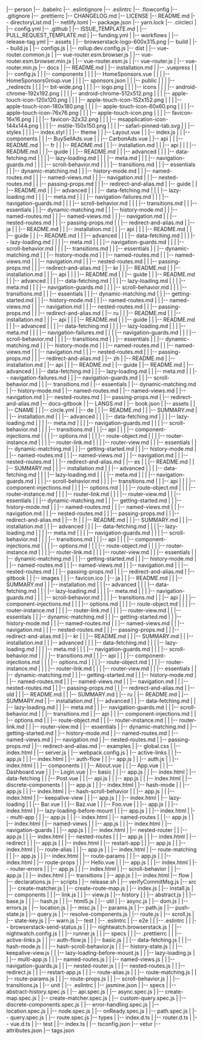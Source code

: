 |-- person
    |-- .babelrc
    |-- .eslintignore
    |-- .eslintrc
    |-- .flowconfig
    |-- .gitignore
    |-- .prettierrc
    |-- CHANGELOG.md
    |-- LICENSE
    |-- README.md
    |-- directoryList.md
    |-- netlify.toml
    |-- package.json
    |-- yarn.lock
    |-- .circleci
    |   |-- config.yml
    |-- .github
    |   |-- ISSUE_TEMPLATE.md
    |   |-- PULL_REQUEST_TEMPLATE.md
    |   |-- funding.yml
    |   |-- workflows
    |       |-- release-tag.yml
    |-- assets
    |   |-- browserstack-logo-600x315.png
    |-- build
    |   |-- build.js
    |   |-- configs.js
    |   |-- rollup.dev.config.js
    |-- dist
    |   |-- vue-router.common.js
    |   |-- vue-router.esm.browser.js
    |   |-- vue-router.esm.browser.min.js
    |   |-- vue-router.esm.js
    |   |-- vue-router.js
    |   |-- vue-router.min.js
    |-- docs
    |   |-- README.md
    |   |-- installation.md
    |   |-- .vuepress
    |   |   |-- config.js
    |   |   |-- components
    |   |   |   |-- HomeSponsors.vue
    |   |   |   |-- HomeSponsorsGroup.vue
    |   |   |   |-- sponsors.json
    |   |   |-- public
    |   |   |   |-- _redirects
    |   |   |   |-- bit-wide.png
    |   |   |   |-- logo.png
    |   |   |   |-- icons
    |   |   |       |-- android-chrome-192x192.png
    |   |   |       |-- android-chrome-512x512.png
    |   |   |       |-- apple-touch-icon-120x120.png
    |   |   |       |-- apple-touch-icon-152x152.png
    |   |   |       |-- apple-touch-icon-180x180.png
    |   |   |       |-- apple-touch-icon-60x60.png
    |   |   |       |-- apple-touch-icon-76x76.png
    |   |   |       |-- apple-touch-icon.png
    |   |   |       |-- favicon-16x16.png
    |   |   |       |-- favicon-32x32.png
    |   |   |       |-- msapplication-icon-144x144.png
    |   |   |       |-- mstile-150x150.png
    |   |   |       |-- safari-pinned-tab.svg
    |   |   |-- styles
    |   |   |   |-- index.styl
    |   |   |-- theme
    |   |       |-- Layout.vue
    |   |       |-- index.js
    |   |       |-- components
    |   |           |-- BuySellAds.vue
    |   |           |-- CarbonAds.vue
    |   |-- api
    |   |   |-- README.md
    |   |-- fr
    |   |   |-- README.md
    |   |   |-- installation.md
    |   |   |-- api
    |   |   |   |-- README.md
    |   |   |-- guide
    |   |       |-- README.md
    |   |       |-- advanced
    |   |       |   |-- data-fetching.md
    |   |       |   |-- lazy-loading.md
    |   |       |   |-- meta.md
    |   |       |   |-- navigation-guards.md
    |   |       |   |-- scroll-behavior.md
    |   |       |   |-- transitions.md
    |   |       |-- essentials
    |   |           |-- dynamic-matching.md
    |   |           |-- history-mode.md
    |   |           |-- named-routes.md
    |   |           |-- named-views.md
    |   |           |-- navigation.md
    |   |           |-- nested-routes.md
    |   |           |-- passing-props.md
    |   |           |-- redirect-and-alias.md
    |   |-- guide
    |   |   |-- README.md
    |   |   |-- advanced
    |   |   |   |-- data-fetching.md
    |   |   |   |-- lazy-loading.md
    |   |   |   |-- meta.md
    |   |   |   |-- navigation-failures.md
    |   |   |   |-- navigation-guards.md
    |   |   |   |-- scroll-behavior.md
    |   |   |   |-- transitions.md
    |   |   |-- essentials
    |   |       |-- dynamic-matching.md
    |   |       |-- history-mode.md
    |   |       |-- named-routes.md
    |   |       |-- named-views.md
    |   |       |-- navigation.md
    |   |       |-- nested-routes.md
    |   |       |-- passing-props.md
    |   |       |-- redirect-and-alias.md
    |   |-- ja
    |   |   |-- README.md
    |   |   |-- installation.md
    |   |   |-- api
    |   |   |   |-- README.md
    |   |   |-- guide
    |   |       |-- README.md
    |   |       |-- advanced
    |   |       |   |-- data-fetching.md
    |   |       |   |-- lazy-loading.md
    |   |       |   |-- meta.md
    |   |       |   |-- navigation-guards.md
    |   |       |   |-- scroll-behavior.md
    |   |       |   |-- transitions.md
    |   |       |-- essentials
    |   |           |-- dynamic-matching.md
    |   |           |-- history-mode.md
    |   |           |-- named-routes.md
    |   |           |-- named-views.md
    |   |           |-- navigation.md
    |   |           |-- nested-routes.md
    |   |           |-- passing-props.md
    |   |           |-- redirect-and-alias.md
    |   |-- kr
    |   |   |-- README.md
    |   |   |-- installation.md
    |   |   |-- api
    |   |   |   |-- README.md
    |   |   |-- guide
    |   |       |-- README.md
    |   |       |-- advanced
    |   |       |   |-- data-fetching.md
    |   |       |   |-- lazy-loading.md
    |   |       |   |-- meta.md
    |   |       |   |-- navigation-guards.md
    |   |       |   |-- scroll-behavior.md
    |   |       |   |-- transitions.md
    |   |       |-- essentials
    |   |           |-- dynamic-matching.md
    |   |           |-- getting-started.md
    |   |           |-- history-mode.md
    |   |           |-- named-routes.md
    |   |           |-- named-views.md
    |   |           |-- navigation.md
    |   |           |-- nested-routes.md
    |   |           |-- passing-props.md
    |   |           |-- redirect-and-alias.md
    |   |-- ru
    |   |   |-- README.md
    |   |   |-- installation.md
    |   |   |-- api
    |   |   |   |-- README.md
    |   |   |-- guide
    |   |       |-- README.md
    |   |       |-- advanced
    |   |       |   |-- data-fetching.md
    |   |       |   |-- lazy-loading.md
    |   |       |   |-- meta.md
    |   |       |   |-- navigation-failures.md
    |   |       |   |-- navigation-guards.md
    |   |       |   |-- scroll-behavior.md
    |   |       |   |-- transitions.md
    |   |       |-- essentials
    |   |           |-- dynamic-matching.md
    |   |           |-- history-mode.md
    |   |           |-- named-routes.md
    |   |           |-- named-views.md
    |   |           |-- navigation.md
    |   |           |-- nested-routes.md
    |   |           |-- passing-props.md
    |   |           |-- redirect-and-alias.md
    |   |-- zh
    |       |-- README.md
    |       |-- installation.md
    |       |-- api
    |       |   |-- README.md
    |       |-- guide
    |           |-- README.md
    |           |-- advanced
    |           |   |-- data-fetching.md
    |           |   |-- lazy-loading.md
    |           |   |-- meta.md
    |           |   |-- navigation-failures.md
    |           |   |-- navigation-guards.md
    |           |   |-- scroll-behavior.md
    |           |   |-- transitions.md
    |           |-- essentials
    |               |-- dynamic-matching.md
    |               |-- history-mode.md
    |               |-- named-routes.md
    |               |-- named-views.md
    |               |-- navigation.md
    |               |-- nested-routes.md
    |               |-- passing-props.md
    |               |-- redirect-and-alias.md
    |-- docs-gitbook
    |   |-- LANGS.md
    |   |-- book.json
    |   |-- assets
    |   |   |-- CNAME
    |   |   |-- circle.yml
    |   |-- de
    |   |   |-- README.md
    |   |   |-- SUMMARY.md
    |   |   |-- installation.md
    |   |   |-- advanced
    |   |   |   |-- data-fetching.md
    |   |   |   |-- lazy-loading.md
    |   |   |   |-- meta.md
    |   |   |   |-- navigation-guards.md
    |   |   |   |-- scroll-behavior.md
    |   |   |   |-- transitions.md
    |   |   |-- api
    |   |   |   |-- component-injections.md
    |   |   |   |-- options.md
    |   |   |   |-- route-object.md
    |   |   |   |-- router-instance.md
    |   |   |   |-- router-link.md
    |   |   |   |-- router-view.md
    |   |   |-- essentials
    |   |       |-- dynamic-matching.md
    |   |       |-- getting-started.md
    |   |       |-- history-mode.md
    |   |       |-- named-routes.md
    |   |       |-- named-views.md
    |   |       |-- navigation.md
    |   |       |-- nested-routes.md
    |   |       |-- redirect-and-alias.md
    |   |-- es
    |   |   |-- README.md
    |   |   |-- SUMMARY.md
    |   |   |-- installation.md
    |   |   |-- advanced
    |   |   |   |-- data-fetching.md
    |   |   |   |-- lazy-loading.md
    |   |   |   |-- meta.md
    |   |   |   |-- navigation-guards.md
    |   |   |   |-- scroll-behavior.md
    |   |   |   |-- transitions.md
    |   |   |-- api
    |   |   |   |-- component-injections.md
    |   |   |   |-- options.md
    |   |   |   |-- route-object.md
    |   |   |   |-- router-instance.md
    |   |   |   |-- router-link.md
    |   |   |   |-- router-view.md
    |   |   |-- essentials
    |   |       |-- dynamic-matching.md
    |   |       |-- getting-started.md
    |   |       |-- history-mode.md
    |   |       |-- named-routes.md
    |   |       |-- named-views.md
    |   |       |-- navigation.md
    |   |       |-- nested-routes.md
    |   |       |-- passing-props.md
    |   |       |-- redirect-and-alias.md
    |   |-- fr
    |   |   |-- README.md
    |   |   |-- SUMMARY.md
    |   |   |-- installation.md
    |   |   |-- advanced
    |   |   |   |-- data-fetching.md
    |   |   |   |-- lazy-loading.md
    |   |   |   |-- meta.md
    |   |   |   |-- navigation-guards.md
    |   |   |   |-- scroll-behavior.md
    |   |   |   |-- transitions.md
    |   |   |-- api
    |   |   |   |-- component-injections.md
    |   |   |   |-- options.md
    |   |   |   |-- route-object.md
    |   |   |   |-- router-instance.md
    |   |   |   |-- router-link.md
    |   |   |   |-- router-view.md
    |   |   |-- essentials
    |   |       |-- dynamic-matching.md
    |   |       |-- getting-started.md
    |   |       |-- history-mode.md
    |   |       |-- named-routes.md
    |   |       |-- named-views.md
    |   |       |-- navigation.md
    |   |       |-- nested-routes.md
    |   |       |-- passing-props.md
    |   |       |-- redirect-and-alias.md
    |   |-- gitbook
    |   |   |-- images
    |   |       |-- favicon.ico
    |   |-- ja
    |   |   |-- README.md
    |   |   |-- SUMMARY.md
    |   |   |-- installation.md
    |   |   |-- advanced
    |   |   |   |-- data-fetching.md
    |   |   |   |-- lazy-loading.md
    |   |   |   |-- meta.md
    |   |   |   |-- navigation-guards.md
    |   |   |   |-- scroll-behavior.md
    |   |   |   |-- transitions.md
    |   |   |-- api
    |   |   |   |-- component-injections.md
    |   |   |   |-- options.md
    |   |   |   |-- route-object.md
    |   |   |   |-- router-instance.md
    |   |   |   |-- router-link.md
    |   |   |   |-- router-view.md
    |   |   |-- essentials
    |   |       |-- dynamic-matching.md
    |   |       |-- getting-started.md
    |   |       |-- history-mode.md
    |   |       |-- named-routes.md
    |   |       |-- named-views.md
    |   |       |-- navigation.md
    |   |       |-- nested-routes.md
    |   |       |-- passing-props.md
    |   |       |-- redirect-and-alias.md
    |   |-- kr
    |   |   |-- README.md
    |   |   |-- SUMMARY.md
    |   |   |-- installation.md
    |   |   |-- advanced
    |   |   |   |-- data-fetching.md
    |   |   |   |-- lazy-loading.md
    |   |   |   |-- meta.md
    |   |   |   |-- navigation-guards.md
    |   |   |   |-- scroll-behavior.md
    |   |   |   |-- transitions.md
    |   |   |-- api
    |   |   |   |-- component-injections.md
    |   |   |   |-- options.md
    |   |   |   |-- route-object.md
    |   |   |   |-- router-instance.md
    |   |   |   |-- router-link.md
    |   |   |   |-- router-view.md
    |   |   |-- essentials
    |   |       |-- dynamic-matching.md
    |   |       |-- getting-started.md
    |   |       |-- history-mode.md
    |   |       |-- named-routes.md
    |   |       |-- named-views.md
    |   |       |-- navigation.md
    |   |       |-- nested-routes.md
    |   |       |-- passing-props.md
    |   |       |-- redirect-and-alias.md
    |   |-- old
    |   |   |-- README.md
    |   |   |-- SUMMARY.md
    |   |-- ru
    |       |-- README.md
    |       |-- SUMMARY.md
    |       |-- installation.md
    |       |-- advanced
    |       |   |-- data-fetching.md
    |       |   |-- lazy-loading.md
    |       |   |-- meta.md
    |       |   |-- navigation-guards.md
    |       |   |-- scroll-behavior.md
    |       |   |-- transitions.md
    |       |-- api
    |       |   |-- component-injections.md
    |       |   |-- options.md
    |       |   |-- route-object.md
    |       |   |-- router-instance.md
    |       |   |-- router-link.md
    |       |   |-- router-view.md
    |       |-- essentials
    |           |-- dynamic-matching.md
    |           |-- getting-started.md
    |           |-- history-mode.md
    |           |-- named-routes.md
    |           |-- named-views.md
    |           |-- navigation.md
    |           |-- nested-routes.md
    |           |-- passing-props.md
    |           |-- redirect-and-alias.md
    |-- examples
    |   |-- global.css
    |   |-- index.html
    |   |-- server.js
    |   |-- webpack.config.js
    |   |-- active-links
    |   |   |-- app.js
    |   |   |-- index.html
    |   |-- auth-flow
    |   |   |-- app.js
    |   |   |-- auth.js
    |   |   |-- index.html
    |   |   |-- components
    |   |       |-- About.vue
    |   |       |-- App.vue
    |   |       |-- Dashboard.vue
    |   |       |-- Login.vue
    |   |-- basic
    |   |   |-- app.js
    |   |   |-- index.html
    |   |-- data-fetching
    |   |   |-- Post.vue
    |   |   |-- api.js
    |   |   |-- app.js
    |   |   |-- index.html
    |   |-- discrete-components
    |   |   |-- app.js
    |   |   |-- index.html
    |   |-- hash-mode
    |   |   |-- app.js
    |   |   |-- index.html
    |   |-- hash-scroll-behavior
    |   |   |-- app.js
    |   |   |-- index.html
    |   |-- keepalive-view
    |   |   |-- app.js
    |   |   |-- index.html
    |   |-- lazy-loading
    |   |   |-- Bar.vue
    |   |   |-- Baz.vue
    |   |   |-- Foo.vue
    |   |   |-- app.js
    |   |   |-- index.html
    |   |-- lazy-loading-before-mount
    |   |   |-- app.js
    |   |   |-- index.html
    |   |-- multi-app
    |   |   |-- app.js
    |   |   |-- index.html
    |   |-- named-routes
    |   |   |-- app.js
    |   |   |-- index.html
    |   |-- named-views
    |   |   |-- app.js
    |   |   |-- index.html
    |   |-- navigation-guards
    |   |   |-- app.js
    |   |   |-- index.html
    |   |-- nested-router
    |   |   |-- app.js
    |   |   |-- index.html
    |   |-- nested-routes
    |   |   |-- app.js
    |   |   |-- index.html
    |   |-- redirect
    |   |   |-- app.js
    |   |   |-- index.html
    |   |-- restart-app
    |   |   |-- app.js
    |   |   |-- index.html
    |   |-- route-alias
    |   |   |-- app.js
    |   |   |-- index.html
    |   |-- route-matching
    |   |   |-- app.js
    |   |   |-- index.html
    |   |-- route-params
    |   |   |-- app.js
    |   |   |-- index.html
    |   |-- route-props
    |   |   |-- Hello.vue
    |   |   |-- app.js
    |   |   |-- index.html
    |   |-- router-errors
    |   |   |-- app.js
    |   |   |-- index.html
    |   |-- scroll-behavior
    |   |   |-- app.js
    |   |   |-- index.html
    |   |-- transitions
    |       |-- app.js
    |       |-- index.html
    |-- flow
    |   |-- declarations.js
    |-- scripts
    |   |-- release.sh
    |   |-- verifyCommitMsg.js
    |-- src
    |   |-- create-matcher.js
    |   |-- create-route-map.js
    |   |-- index.js
    |   |-- install.js
    |   |-- components
    |   |   |-- link.js
    |   |   |-- view.js
    |   |-- history
    |   |   |-- abstract.js
    |   |   |-- base.js
    |   |   |-- hash.js
    |   |   |-- html5.js
    |   |-- util
    |       |-- async.js
    |       |-- dom.js
    |       |-- errors.js
    |       |-- location.js
    |       |-- misc.js
    |       |-- params.js
    |       |-- path.js
    |       |-- push-state.js
    |       |-- query.js
    |       |-- resolve-components.js
    |       |-- route.js
    |       |-- scroll.js
    |       |-- state-key.js
    |       |-- warn.js
    |-- test
    |   |-- .eslintrc
    |   |-- e2e
    |   |   |-- .eslintrc
    |   |   |-- browserstack-send-status.js
    |   |   |-- nightwatch.browserstack.js
    |   |   |-- nightwatch.config.js
    |   |   |-- runner.js
    |   |   |-- specs
    |   |       |-- .prettierrc
    |   |       |-- active-links.js
    |   |       |-- auth-flow.js
    |   |       |-- basic.js
    |   |       |-- data-fetching.js
    |   |       |-- hash-mode.js
    |   |       |-- hash-scroll-behavior.js
    |   |       |-- history-state.js
    |   |       |-- keepalive-view.js
    |   |       |-- lazy-loading-before-mount.js
    |   |       |-- lazy-loading.js
    |   |       |-- multi-app.js
    |   |       |-- named-routes.js
    |   |       |-- named-views.js
    |   |       |-- navigation-guards.js
    |   |       |-- nested-router.js
    |   |       |-- nested-routes.js
    |   |       |-- redirect.js
    |   |       |-- restart-app.js
    |   |       |-- route-alias.js
    |   |       |-- route-matching.js
    |   |       |-- route-params.js
    |   |       |-- route-props.js
    |   |       |-- scroll-behavior.js
    |   |       |-- transitions.js
    |   |-- unit
    |       |-- .eslintrc
    |       |-- jasmine.json
    |       |-- specs
    |           |-- abstract-history.spec.js
    |           |-- api.spec.js
    |           |-- async.spec.js
    |           |-- create-map.spec.js
    |           |-- create-matcher.spec.js
    |           |-- custom-query.spec.js
    |           |-- discrete-components.spec.js
    |           |-- error-handling.spec.js
    |           |-- location.spec.js
    |           |-- node.spec.js
    |           |-- onReady.spec.js
    |           |-- path.spec.js
    |           |-- query.spec.js
    |           |-- route.spec.js
    |-- types
    |   |-- index.d.ts
    |   |-- router.d.ts
    |   |-- vue.d.ts
    |   |-- test
    |       |-- index.ts
    |       |-- tsconfig.json
    |-- vetur
        |-- attributes.json
        |-- tags.json
